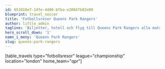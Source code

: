 ```yaml
---
id: 651816e7-14fe-4408-bfba-e2004fb82e09
blueprint: travel_soccer
title: 'Fotbollsresor Queens Park Rangers'
author: little_admin
tagline: 'Biljetter, hotell och flyg till Queens Park Rangers alla matcher i Championship'
hero_scroll_down: '1'
namn_i_meny: 'Queens Park Rangers'
slug: queens-park-rangers
---
```

<p>[table_travels type="fotbollsresor" league="championship" location="london" home_team="qpr"]</p>
